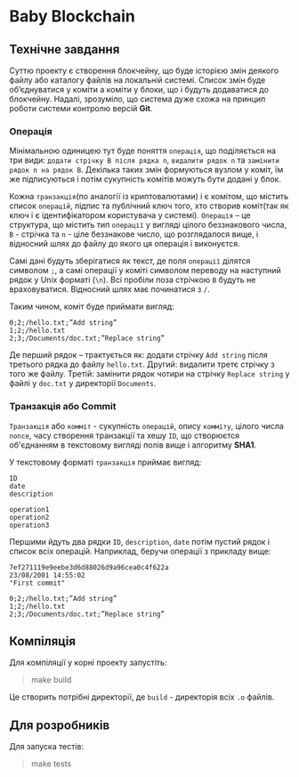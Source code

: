 # Baby Blockchain 

## Технічне завдання

Суттю проекту є створення блокчейну, що буде історією змін деякого файлу або
каталогу файлів на локальній системі. Список змін буде об’єднуватися у коміти а
коміти у блоки, що і будуть додаватися до блокчейну. Надалі, зрозуміло, що
система дуже схожа на принцип роботи системи контролю версій **Git**.

### Операція

Мінімальною одиницею тут буде поняття `операція`, що поділяється на три види:
`додати стрічку B після рядка n`, `видалити рядок n` та `замінити рядок n на
рядок B`. Декілька таких змін формуються вузлом у коміт, їм же підписуються і
потім сукупність комітів можуть бути додані у блок.

Кожна `транзакція`(по аналогії із криптовалютами) і є комітом, що містить список
`операцій`, підпис та публічний ключ того, хто створив коміт(так як ключ і є
ідентифікатором користувача у системі). `Операція` – це структура, що містить тип
`операції` у вигляді цілого беззнакового числа, `B` - стрічка та `n` - ціле
беззнакове число, що розглядалося вище, і відносний шлях до файлу до якого ця
операція і виконуєтся.

Самі дані будуть зберігатися як текст, де поля `операції` ділятся символом `;`, а
самі операції у коміті символом переводу на наступний рядок у Unix форматі (`\n`).
Всі пробіли поза стрічкою `B` будуть не враховуватися. Відносний шлях має
починатися з `/`.

Таким  чином, коміт буде приймати вигляд:
```text
0;2;/hello.txt;”Add string”
1;2;/hello.txt
2;3;/Documents/doc.txt;”Replace string”
```
 
Де перший рядок – трактується як: додати  стрічку `Add string` після третього
рядка до файлу `hello.txt`. Другий: видалити третє стрічку з того же файлу.
Третій: замінити рядок чотири на стрічку `Replace string` у файлі у `doc.txt`
у директорії `Documents`.

### Транзакція або Commit

`Транзакція` або `комміт` - сукупність `операцій`, опису `комміту`, цілого
числа `nonce`, часу створення транзакції та хешу `ID`, що створюєтся об'єднанням
в текстовому вигляді полів вище і алгоритму **SHA1**.

У текстовому форматі `транзакція` приймає вигляд:

``` text
ID
date
description

operation1
operation2
operation3
```

Першими йдуть два рядки `ID`, `description`, `date` потім пустий рядок і список
всіх операцій. Наприклад, беручи операції з прикладy вище:

``` text
7ef271119e9eebe3d6d88026d9a96cea0c4f622a
23/08/2001 14:55:02
"First commit"

0;2;/hello.txt;”Add string”
1;2;/hello.txt
2;3;/Documents/doc.txt;”Replace string”
```


## Компіляція

Для компіляції у корні проекту запустіть:
> make build

Це створить потрібні директорії, де `build` - директорія всіх `.o` файлів.


## Для розробників 

Для запуска тестів:
> make tests
